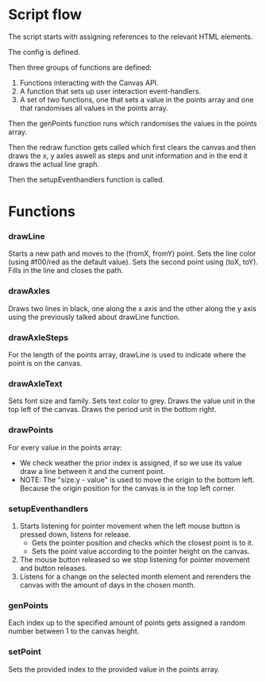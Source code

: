 # Script flow

The script starts with assigning references to the relevant HTML elements.

The config is defined.

Then three groups of functions are defined:

1. Functions interacting with the Canvas API.
2. A function that sets up user interaction event-handlers.
3. A set of two functions, one that sets a value in the points array and one that randomises all values in the points array.

Then the genPoints function runs which randomises the values in the points array.

Then the redraw function gets called which first clears the canvas and then draws the x, y axles aswell as steps and unit information and in the end it draws the actual line graph.

Then the setupEventhandlers function is called.

# Functions

### **drawLine**

Starts a new path and moves to the (fromX, fromY) point.
Sets the line color (using #f00/red as the default value).
Sets the second point using (toX, toY).
Fills in the line and closes the path.

### **drawAxles**

Draws two lines in black, one along the x axis and the other along the y axis using the previously talked about drawLine function.

### **drawAxleSteps**

For the length of the points array, drawLine is used to indicate where the point is on the canvas.

### **drawAxleText**

Sets font size and family.
Sets text color to grey.
Draws the value unit in the top left of the canvas.
Draws the period unit in the bottom right.

### **drawPoints**

For every value in the points array:

-   We check weather the prior index is assigned, if so we use its value draw a line between it and the current point.
-   NOTE: The "size.y - value" is used to move the origin to the bottom left. Because the origin position for the canvas is in the top left corner.

### **setupEventhandlers**

1. Starts listening for pointer movement when the left mouse button is pressed down, listens for release.
    - Gets the pointer position and checks which the closest point is to it.
    - Sets the point value according to the pointer height on the canvas.
2. The mouse button released so we stop listening for pointer movement and button releases.
3. Listens for a change on the selected month element and rerenders the canvas with the amount of days in the chosen month.

### **genPoints**

Each index up to the specified amount of points gets assigned a random number between 1 to the canvas height.

### **setPoint**

Sets the provided index to the provided value in the points array.
